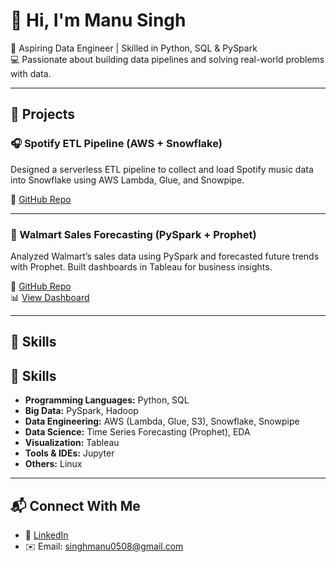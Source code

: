 # 👋 Hi, I'm Manu Singh

🌱 Aspiring Data Engineer | Skilled in Python, SQL & PySpark  
💻 Passionate about building data pipelines and solving real-world problems with data.


---

## 💼 Projects

### 🎧 Spotify ETL Pipeline (AWS + Snowflake)
Designed a serverless ETL pipeline to collect and load Spotify music data into Snowflake using AWS Lambda, Glue, and Snowpipe.

🔗 [GitHub Repo](https://github.com/manusingh5/spotify-etl-aws-snowflake)

---

### 🛒 Walmart Sales Forecasting (PySpark + Prophet)
Analyzed Walmart’s sales data using PySpark and forecasted future trends with Prophet. Built dashboards in Tableau for business insights.

🔗 [GitHub Repo](https://github.com/manusingh5/walmart-sales-forecasting)  
📊 [View Dashboard](https://public.tableau.com/app/profile/manu.singh2406/viz/DATAANALYSISOFWALMARTDATA/Story1)


---

## 🔧 Skills

## 🔧 Skills

- **Programming Languages:** Python, SQL  
- **Big Data:** PySpark, Hadoop  
- **Data Engineering:** AWS (Lambda, Glue, S3), Snowflake, Snowpipe  
- **Data Science:** Time Series Forecasting (Prophet), EDA  
- **Visualization:** Tableau
- **Tools & IDEs:**  Jupyter  
- **Others:** Linux


---

## 📬 Connect With Me

- 🔗 [LinkedIn](https://www.linkedin.com/in/manu-singh-a68776ab/)  
- ✉️ Email: singhmanu0508@gmail.com  
